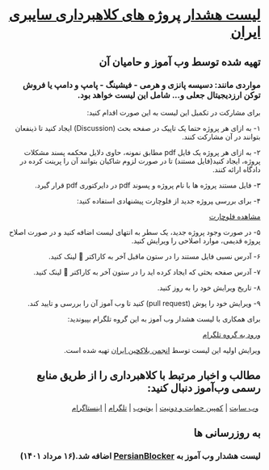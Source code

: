 <div dir="rtl">

# [لیست هشدار پروژه های کلاهبرداری سایبری ایران](https://webamoozcom.github.io/warning-list/) 
## تهیه شده توسط وب آموز و حامیان آن
### مواردی مانند: دسیسه پانزی و هرمی - فیشینگ - پامپ و دامپ یا فروش توکن ارزدیجیتال جعلی و... شامل این لیست خواهد بود.
برای مشارکت در تکمیل این لیست به این صورت اقدام کنید:

۱- به ازای هر پروژه حتما یک تاپیک در صفحه بحث (Discussion) ایجاد کنید تا ذینفعان بتوانند در آن مشارکت کنند.

۲- به ازای هر پروژه یک فایل pdf مطابق نمونه، حاوی دلایل محکمه پسند مشکلات پروژه، ایجاد کنید(فایل مستند) تا در صورت لزوم شاکیان بتوانند آن را پرینت کرده در دادگاه ارائه کنند.
  
۳- فایل مستند پروژه ها با نام پروژه و پسوند pdf در دایرکتوری pdf قرار گیرد.
  
۴- برای بررسی ‍‍‍پروژه جدید از فلوچارت پیشنهادی استفاده کنید:

[مشاهده فلوچارت](https://webamoozcom.github.io/warning-list/Warning%20List%20Flowchart.jpg)
  
۵- در صورت وجود پروژه جدید، یک سطر به انتهای لیست اضافه کنید و در صورت اصلاح پروژه قدیمی، موارد اصلاحی را ویرایش کنید.

۶- آدرس نسبی فایل مستند را در ستون ماقبل آخر به کاراکتر 🔗 لینک کنید.

۷- آدرس صفحه بحثی که ایجاد کرده اید را در ستون آخر به کاراکتر 🔗 لینک کنید.
  
۸- تاریخ ویرایش خود را به روز کنید.  

۹- ویرایش خود را پوش (pull request) کنید تا وب آموز آن را بررسی و تایید کند.

برای همکاری با لیست هشدار وب آموز به این گروه تلگرام بپیوندید:

[ورود به گروه تلگرام](https://t.me/warning_list) 
  
ویرایش اولیه این لیست توسط [انجمن بلاکچین ایران](https://iranblockchain.org/) تهیه شده است.

## مطالب و اخبار مرتبط با کلاهبرداری را از طریق منابع رسمی وب‌آموز دنبال کنید:
‌
[وب سایت](https://www.webamooz.com/) | [کمپین حمایت و دونیت](https://www.patreon.com/Webamooz) | [یوتیوب](https://www.youtube.com/jorjandi) | [تلگرام](https://t.me/webamoozir
) | [اینستاگرام](https://instagram.com/webamoozir
)

## به روزرسانی ها
### لیست هشدار وب آموز به [PersianBlocker](https://github.com/MasterKia/PersianBlocker) اضافه شد.(۱۶ مرداد ۱۴۰۱)


</div>
